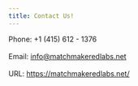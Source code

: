 ```yaml
---
title: Contact Us!
---
```

Phone:  +1 (415) 612 - 1376<br/><br/>Email:    info@matchmakeredlabs.net<br/><br/>URL:       https://matchmakeredlabs.net/
